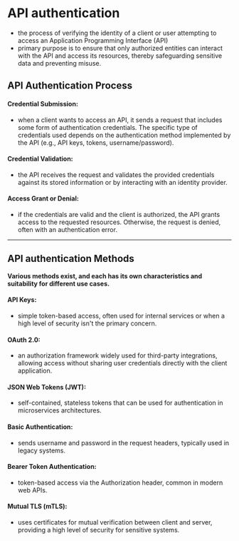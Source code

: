 # API authentication
- the process of verifying the identity of a client or user attempting to access an Application Programming Interface (API)
- primary purpose is to ensure that only authorized entities can interact with the API and access its resources, thereby safeguarding sensitive data and preventing misuse. 

## API Authentication Process 
#### Credential Submission:
- when a client wants to access an API, it sends a request that includes some form of authentication credentials. The specific type of credentials used depends on the authentication method implemented by the API (e.g., API keys, tokens, username/password).
#### Credential Validation:
- the API receives the request and validates the provided credentials against its stored information or by interacting with an identity provider.
#### Access Grant or Denial:
- if the credentials are valid and the client is authorized, the API grants access to the requested resources. Otherwise, the request is denied, often with an authentication error.
_________________________________________________________________________

## API authentication Methods
**Various methods exist, and each has its own characteristics and suitability for different use cases.**
#### API Keys:
- simple token-based access, often used for internal services or when a high level of security isn't the primary concern.
#### OAuth 2.0:
- an authorization framework widely used for third-party integrations, allowing access without sharing user credentials directly with the client application.
#### JSON Web Tokens (JWT):
- self-contained, stateless tokens that can be used for authentication in microservices architectures.
#### Basic Authentication:
- sends username and password in the request headers, typically used in legacy systems.
#### Bearer Token Authentication:
- token-based access via the Authorization header, common in modern web APIs.
#### Mutual TLS (mTLS):
- uses certificates for mutual verification between client and server, providing a high level of security for sensitive systems.